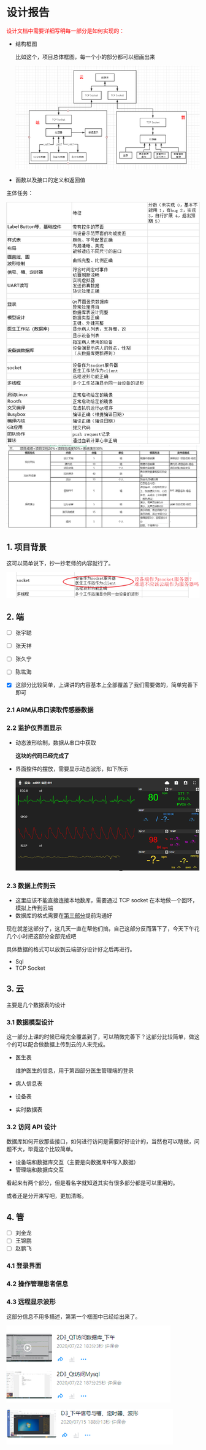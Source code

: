 # 设计报告

<span style="color:red">设计文档中需要详细写明每一部分是如何实现的：</span>

+ 结构框图

  比如这个，项目总体框图，每一个小的部分都可以细画出来

  ![image-20200726121241830](生产实习设计报告/image-20200726121241830.png)

+ 函数以及接口的定义和返回值

主体任务：

<img src="生产实习设计报告/task-1595748723689.png" alt="task" style="zoom:80%;" />

<img src="生产实习设计报告/request.png" alt="request" style="zoom:80%;" />

## 1. 项目背景

这可以简单说下，抄一抄老师的内容就行了。

![image-20200726100809694](生产实习设计报告/image-20200726100809694.png)



## 2. 端

- [ ] 张宇聪
- [ ] 张天祥
- [ ] 张久宁
- [ ] 陈竑海

- [x] 这部分比较简单，上课讲的内容基本上全部覆盖了我们需要做的，简单完善下即可

### 2.1 ARM从串口读取传感器数据

### 2.2 监护仪界面显示

+ 动态波形绘制，数据从串口中获取

  **这块的代码已经完成了**

+ 界面控件的摆放，需要显示动态波形，如下所示

  ![cloud_monitor](生产实习设计报告/cloud_monitor.png)
  

### 2.3 数据上传到云

+ 这里应该不能直接连接本地数库，需要通过 TCP socket 在本地做一个回环，模拟上传到云端
+ 数据库的格式需要在[第三部分](#3.-云)提前沟通好

现在就差这部分了，这几天一直在帮他们搞，自己这部分反而落下了，今天下午花几个小时把这部分全部完成吧

具体数据的格式可以放到云端部分设计好之后再进行。

+ Sql
+ TCP Socket

## 3. 云

主要是几个数据表的设计

### 3.1 数据模型设计

这一部分上课的时候已经完全覆盖到了，可以稍微完善下？这部分比较简单，做这个的可以配合做数据上传到云的人来完成。

+ 医生表

  维护医生的信息，用于第四部分医生管理端的登录

+ 病人信息表
+ 设备表
+ 实时数据表

### 3.2 访问 API 设计

数据库如何开放那些接口，如何进行访问是需要好好设计的，当然也可以瞎做，问题不大，毕竟这个比较简单。

+ 设备端和数据库交互（主要是向数据库中写入数据）
+ 管理端和数据库交互

看起来有两个部分，但是看名字就知道其实有很多部分都是可以重用的。

或者还是分开来写吧，更加清晰。 

## 4. 管

- [ ] 刘金龙
- [ ] 王锦鹏
- [ ] 赵鹏飞

### 4.1 登录界面

### 4.2 操作管理患者信息

### 4.3 远程显示波形

这部分信息不用多描述，第第一个框图中已经给出来了。



![image-20200726152923449](生产实习设计报告/image-20200726152923449.png)

![image-20200726153046955](生产实习设计报告/image-20200726153046955.png)





